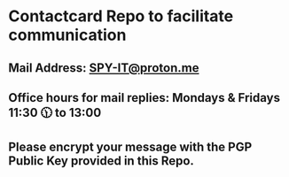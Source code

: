 # Contactcard Repo to facilitate communication

## Mail Address: SPY-IT@proton.me
## Office hours for mail replies: Mondays & Fridays 11:30 🕦 to 13:00
## Please encrypt your message with the PGP Public Key provided in this Repo. 
